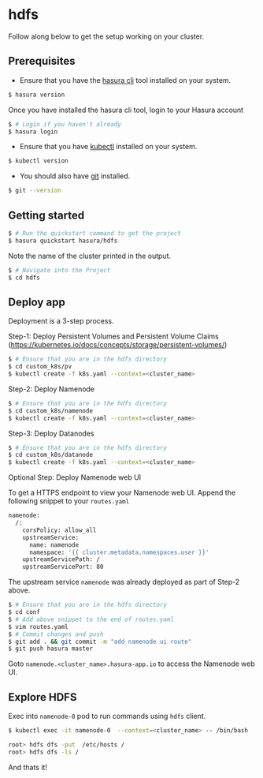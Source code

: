 # hdfs

Follow along below to get the setup working on your cluster.

## Prerequisites

* Ensure that you have the [hasura cli](https://docs.hasura.io/0.15/manual/install-hasura-cli.html) tool installed on your system.

```sh
$ hasura version
```

Once you have installed the hasura cli tool, login to your Hasura account

```sh
$ # Login if you haven't already
$ hasura login
```

* Ensure that you have [kubectl](https://kubernetes.io/docs/tasks/tools/install-kubectl/)  installed on your system.

```sh
$ kubectl version
```

* You should also have [git](https://git-scm.com) installed.

```sh
$ git --version
```

## Getting started

```sh
$ # Run the quickstart command to get the project
$ hasura quickstart hasura/hdfs
```

Note the name of the cluster printed in the output.

```sh
$ # Navigate into the Project
$ cd hdfs
```
## Deploy app

Deployment is a 3-step process.  
   

Step-1: Deploy Persistent Volumes and Persistent Volume Claims (https://kubernetes.io/docs/concepts/storage/persistent-volumes/)

```sh
$ # Ensure that you are in the hdfs directory
$ cd custom_k8s/pv
$ kubectl create -f k8s.yaml --context=<cluster_name>
```

Step-2: Deploy Namenode 

```sh
$ # Ensure that you are in the hdfs directory
$ cd custom_k8s/namenode
$ kubectl create -f k8s.yaml --context=<cluster_name>
```

Step-3: Deploy Datanodes

```sh
$ # Ensure that you are in the hdfs directory
$ cd custom_k8s/datanode
$ kubectl create -f k8s.yaml --context=<cluster_name>
```

Optional Step: Deploy Namenode web UI

To get a HTTPS endpoint to view your Namenode web UI. Append the following snippet to your `routes.yaml`

```sh
namenode:
  /:
    corsPolicy: allow_all
    upstreamService:
      name: namenode
      namespace: '{{ cluster.metadata.namespaces.user }}'
    upstreamServicePath: /
    upstreamServicePort: 80
```

The upstream service `namenode` was already deployed as part of Step-2 above.

```sh
$ # Ensure that you are in the hdfs directory
$ cd conf
$ # Add above snippet to the end of routes.yaml
$ vim routes.yaml
$ # Commit changes and push
$ git add . && git commit -m "add namenode ui route"
$ git push hasura master
```

Goto `namenode.<cluster_name>.hasura-app.io` to access the Namenode web UI.

## Explore HDFS

Exec into `namenode-0` pod to run commands using `hdfs` client. 

```sh
$ kubectl exec -it namenode-0  --context=<cluster_name> -- /bin/bash

root> hdfs dfs -put  /etc/hosts /
root> hdfs dfs -ls /
```

And thats it!

